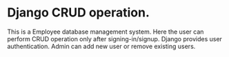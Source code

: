 # Django CRUD operation. 
This is a Employee database management system. Here the user can perform CRUD operation only after signing-in/signup. Django provides user authentication. Admin can add new user or remove existing users.

